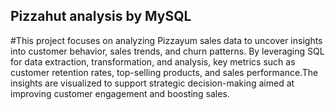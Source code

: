 ## Pizzahut analysis by MySQL

#This project focuses on analyzing Pizzayum sales data to uncover insights into customer behavior, sales trends, and churn patterns. By leveraging SQL for data extraction, transformation, and analysis, key metrics such as customer retention rates, top-selling products, and sales performance.The insights are visualized to support strategic decision-making aimed at improving customer engagement and boosting sales. 

